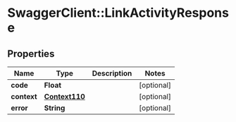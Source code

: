 # SwaggerClient::LinkActivityResponse

## Properties
Name | Type | Description | Notes
------------ | ------------- | ------------- | -------------
**code** | **Float** |  | [optional] 
**context** | [**Context110**](Context110.md) |  | [optional] 
**error** | **String** |  | [optional] 


